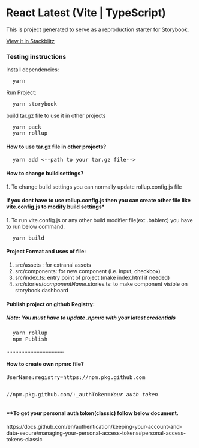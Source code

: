 <h1>React Latest (Vite | TypeScript)</h1>

<p>
  This is project generated to serve as a reproduction starter for Storybook.
</p>

<a  href="https://stackblitz.com/github/storybookjs/sandboxes/tree/next/react-vite/default-ts/after-storybook?preset=node=">
  View it in Stackblitz
</a>

<h3>Testing instructions</h3>

<p>Install dependencies:</p>
<pre>
  yarn
</pre>

<p>Run Project:</p>
<pre>
  yarn storybook
</pre>
<p>build tar.gz file to use it in other projects</p>
<pre>
  yarn pack
  yarn rollup
</pre>
<h4>How to use tar.gz file in other projects?</h4>
<pre>
  yarn add <--path_to_your_tar.gz_file-->
</pre>
<h4>How to change build settings?</h4>
<p>
  1. To change build settings you can normally update rollup.config.js file
</p>
<h4>If you dont have to use rollup.config.js then you can create other file like vite.config.js to modify build settings*</h4>
<p>
  1. To run vite.config.js or any other build modifier file(ex: .bablerc)
  you have to run below command.
</p>
<pre>
  yarn build
</pre>
<h4>
  Project Format and uses of file:
</h4>
<p>

  1. src/assets : for extranal assets
  2. src/components: for new component (i.e. input, checkbox)
  3. src/index.ts: entry point of project (make index.html if needed)
  4. src/stories/_componentName_.stories.ts: to make component visible on storybook dashboard
</p>
<h4> Publish project on github Registry: </h4>
<h5>
  Note: You must have to update .npmrc with your latest credentials
</h5>
<pre>
  yarn rollup
  npm Publish
</pre>
<p>
 ......................................
</p>
<h4>How to create own npmrc file?</h4>
<pre>UserName:registry=https://npm.pkg.github.com

//npm.pkg.github.com/:_authToken=_Your auth token_
</pre>
<h4>
 **To get your personal auth token(classic) follow below document.
</h4>
<p>https://docs.github.com/en/authentication/keeping-your-account-and-data-secure/managing-your-personal-access-tokens#personal-access-tokens-classic
</p>